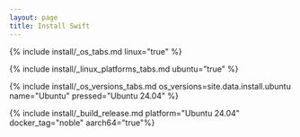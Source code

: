 ```yaml
---
layout: page
title: Install Swift
---
```


{% include install/_os_tabs.md linux="true" %}

{% include install/_linux_platforms_tabs.md ubuntu="true" %}

{% include install/_os_versions_tabs.md os_versions=site.data.install.ubuntu  name="Ubuntu" pressed="Ubuntu 24.04" %}

{% include install/_build_release.md platform="Ubuntu 24.04" docker_tag="noble" aarch64="true"%}
